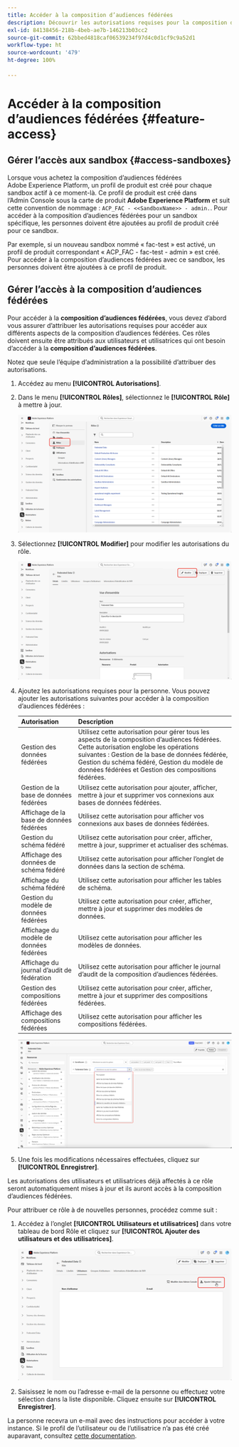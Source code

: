 ```yaml
---
title: Accéder à la composition d’audiences fédérées
description: Découvrir les autorisations requises pour la composition d’audiences fédérées
exl-id: 84138456-218b-4beb-ae7b-146213b03cc2
source-git-commit: 62bbed4818caf06539234f97d4c0d1cf9c9a52d1
workflow-type: ht
source-wordcount: '479'
ht-degree: 100%

---
```


# Accéder à la composition d’audiences fédérées {#feature-access}

## Gérer l’accès aux sandbox {#access-sandboxes}

Lorsque vous achetez la composition d’audiences fédérées Adobe Experience Platform, un profil de produit est créé pour chaque sandbox actif à ce moment-là. Ce profil de produit est créé dans l’Admin Console sous la carte de produit **Adobe Experience Platform** et suit cette convention de nommage : `ACP_FAC - <<SandboxName>> - admin.`. Pour accéder à la composition d’audiences fédérées pour un sandbox spécifique, les personnes doivent être ajoutées au profil de produit créé pour ce sandbox.

Par exemple, si un nouveau sandbox nommé « fac-test » est activé, un profil de produit correspondant « ACP_FAC - fac-test - admin » est créé. Pour accéder à la composition d’audiences fédérées avec ce sandbox, les personnes doivent être ajoutées à ce profil de produit.

## Gérer l’accès à la composition d’audiences fédérées

Pour accéder à la **composition d’audiences fédérées**, vous devez d’abord vous assurer d’attribuer les autorisations requises pour accéder aux différents aspects de la composition d’audiences fédérées. Ces rôles doivent ensuite être attribués aux utilisateurs et utilisatrices qui ont besoin d’accéder à la **composition d’audiences fédérées**.

Notez que seule l’équipe d’administration a la possibilité d’attribuer des autorisations.

1. Accédez au menu **[!UICONTROL Autorisations]**.

1. Dans le menu **[!UICONTROL Rôles]**, sélectionnez le **[!UICONTROL Rôle]** à mettre à jour.

   ![](assets/access_fda_1.png)

1. Sélectionnez **[!UICONTROL Modifier]** pour modifier les autorisations du rôle.

   ![](assets/access_fda_2.png)

1. Ajoutez les autorisations requises pour la personne. Vous pouvez ajouter les autorisations suivantes pour accéder à la composition d’audiences fédérées :

   | Autorisation | Description |
   | ---------- | ----------- |
   | Gestion des données fédérées | Utilisez cette autorisation pour gérer tous les aspects de la composition d’audiences fédérées. Cette autorisation englobe les opérations suivantes : Gestion de la base de données fédérée, Gestion du schéma fédéré, Gestion du modèle de données fédérées et Gestion des compositions fédérées. |
   | Gestion de la base de données fédérées | Utilisez cette autorisation pour ajouter, afficher, mettre à jour et supprimer vos connexions aux bases de données fédérées. |
   | Affichage de la base de données fédérées | Utilisez cette autorisation pour afficher vos connexions aux bases de données fédérées. |
   | Gestion du schéma fédéré | Utilisez cette autorisation pour créer, afficher, mettre à jour, supprimer et actualiser des schémas. |
   | Affichage des données de schéma fédéré | Utilisez cette autorisation pour afficher l’onglet de données dans la section de schéma. |
   | Affichage du schéma fédéré | Utilisez cette autorisation pour afficher les tables de schéma. |
   | Gestion du modèle de données fédérées | Utilisez cette autorisation pour créer, afficher, mettre à jour et supprimer des modèles de données. |
   | Affichage du modèle de données fédérées | Utilisez cette autorisation pour afficher les modèles de données. |
   | Affichage du journal d’audit de fédération | Utilisez cette autorisation pour afficher le journal d’audit de la composition d’audiences fédérées. |
   | Gestion des compositions fédérées | Utilisez cette autorisation pour créer, afficher, mettre à jour et supprimer des compositions fédérées. |
   | Affichage des compositions fédérées | Utilisez cette autorisation pour afficher les compositions fédérées. |

   ![](assets/permissions.png)

1. Une fois les modifications nécessaires effectuées, cliquez sur **[!UICONTROL Enregistrer]**.

Les autorisations des utilisateurs et utilisatrices déjà affectés à ce rôle seront automatiquement mises à jour et ils auront accès à la composition d’audiences fédérées.

Pour attribuer ce rôle à de nouvelles personnes, procédez comme suit :

1. Accédez à l’onglet **[!UICONTROL Utilisateurs et utilisatrices]** dans votre tableau de bord Rôle et cliquez sur **[!UICONTROL Ajouter des utilisateurs et des utilisatrices]**.

   ![](assets/access_fda_4.png)

1. Saisissez le nom ou l’adresse e-mail de la personne ou effectuez votre sélection dans la liste disponible. Cliquez ensuite sur **[!UICONTROL Enregistrer]**.

<!-- Alternatively, you can assign one of the pre-existing roles to the users, depending on what permissions they need. For more information on assigning pre-existing roles to a user, please read the [guide on managing users for a product profile](https://experienceleague.adobe.com/en/docs/experience-platform/access-control/ui/users).

| Role name | Permissions |
| --------- | ----------- |
| FAC Data Managers | <ul><li>Manage Federated Compositions</li><li>View Federated Databases</li><li>View Federated Schemas</li><li>View Federated Schema Data</li><li>View Federated Data Models</li></ul> |
| FAC Composition Managers | <ul><li>Manage Federated Compositions</li></ul> |
| FAC Administrators | <ul><li>Manage Federated Data</li></ul> | -->

La personne recevra un e-mail avec des instructions pour accéder à votre instance. Si le profil de l’utilisateur ou de l’utilisatrice n’a pas été créé auparavant, consultez [cette documentation](https://experienceleague.adobe.com/fr/docs/experience-platform/access-control/abac/permissions-ui/users).
